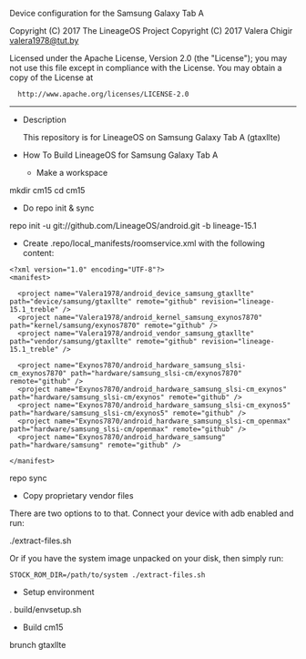 Device configuration for the Samsung Galaxy Tab A

Copyright (C) 2017 The LineageOS Project
Copyright (C) 2017 Valera Chigir <valera1978@tut.by>

 Licensed under the Apache License, Version 2.0 (the "License");
 you may not use this file except in compliance with the License.
 You may obtain a copy of the License at

      http://www.apache.org/licenses/LICENSE-2.0

------------------------------------------------------------------

* Description

  This repository is for LineageOS on Samsung Galaxy Tab A (gtaxllte)

* How To Build LineageOS for Samsung Galaxy Tab A

  - Make a workspace

mkdir cm15
cd cm15

  - Do repo init & sync

repo init -u git://github.com/LineageOS/android.git -b lineage-15.1

  - Create .repo/local_manifests/roomservice.xml with the following content:

```
<?xml version="1.0" encoding="UTF-8"?>
<manifest>

  <project name="Valera1978/android_device_samsung_gtaxllte" path="device/samsung/gtaxllte" remote="github" revision="lineage-15.1_treble" />
  <project name="Valera1978/android_kernel_samsung_exynos7870" path="kernel/samsung/exynos7870" remote="github" />
  <project name="Valera1978/android_vendor_samsung_gtaxllte" path="vendor/samsung/gtaxllte" remote="github" revision="lineage-15.1_treble" />

  <project name="Exynos7870/android_hardware_samsung_slsi-cm_exynos7870" path="hardware/samsung_slsi-cm/exynos7870" remote="github" />
  <project name="Exynos7870/android_hardware_samsung_slsi-cm_exynos" path="hardware/samsung_slsi-cm/exynos" remote="github" />
  <project name="Exynos7870/android_hardware_samsung_slsi-cm_exynos5" path="hardware/samsung_slsi-cm/exynos5" remote="github" />
  <project name="Exynos7870/android_hardware_samsung_slsi-cm_openmax" path="hardware/samsung_slsi-cm/openmax" remote="github" />
  <project name="Exynos7870/android_hardware_samsung" path="hardware/samsung" remote="github" />

</manifest>
```

repo sync

  - Copy proprietary vendor files

  There are two options to to that. Connect your device with adb enabled and run:

./extract-files.sh

  Or if you have the system image unpacked on your disk, then simply run:

    STOCK_ROM_DIR=/path/to/system ./extract-files.sh

  - Setup environment

. build/envsetup.sh

  - Build cm15

brunch gtaxllte
